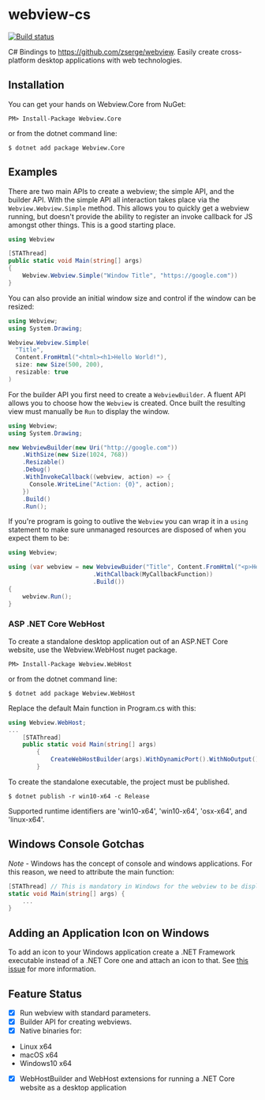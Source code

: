 # webview-cs

[![Build status](https://ci.appveyor.com/api/projects/status/4f4843txvwxaays3/branch/master?svg=true)](https://ci.appveyor.com/project/iwillspeak/webview-cs/branch/master)

C# Bindings to https://github.com/zserge/webview. Easily create cross-platform desktop applications with web technologies.

## Installation

You can get your hands on Webview.Core from NuGet:

    PM> Install-Package Webview.Core

or from the dotnet command line:

    $ dotnet add package Webview.Core

## Examples

There are two main APIs to create a webview; the simple API, and the builder API. With the simple API all interaction takes place via the `Webview.Webview.Simple` method. This allows you to quickly get a webview running, but doesn't provide the ability to register an invoke callback for JS amongst other things. This is a good starting place.

```cs
using Webview

[STAThread]
public static void Main(string[] args)
{
    Webview.Webview.Simple("Window Title", "https://google.com"))    
}

```

You can also provide an initial window size and control if the window can be resized:

```cs
using Webview;
using System.Drawing;

Webview.Webview.Simple(
  "Title",
  Content.FromHtml("<html><h1>Hello World!"),
  size: new Size(500, 200),
  resizable: true
)
```

For the builder API you first need to create a `WebviewBuilder`. A fluent API allows you to choose how the `Webview` is created. Once built the resulting view must manually be `Run` to display the window.

```cs
using Webview;
using System.Drawing;

new WebviewBuilder(new Uri("http://google.com"))
    .WithSize(new Size(1024, 768))
    .Resizable()
    .Debug()
    .WithInvokeCallback((webview, action) => {
      Console.WriteLine("Action: {0}", action);
    })
    .Build()
    .Run();
```

If you're program is going to outlive the `Webview` you can wrap it in a `using` statement to make sure unmanaged resources are disposed of when you expect them to be:

```cs
using Webview;

using (var webview = new WebviewBuider("Title", Content.FromHtml("<p>Hello World")
                        .WithCallback(MyCallbackFunction))
                        .Build())
{
    webview.Run();
}
```

### ASP .NET Core WebHost

To create a standalone desktop application out of an ASP.NET Core website, use the Webview.WebHost nuget package.

    PM> Install-Package Webview.WebHost

or from the dotnet command line:

    $ dotnet add package Webview.WebHost


Replace the default Main function in Program.cs with this:

```cs
using Webview.WebHost;
...
    [STAThread]
    public static void Main(string[] args)
        {
            CreateWebHostBuilder(args).WithDynamicPort().WithNoOutput().Build().RunWebview();
        }

```

To create the standalone executable, the project must be published.  

    $ dotnet publish -r win10-x64 -c Release

Supported runtime identifiers are 'win10-x64', 'win10-x64', 'osx-x64', and 'linux-x64'.

## Windows Console Gotchas

*Note* - Windows has the concept of console and windows applications. For this reason, we need to attribute the main function:

```cs
[STAThread] // This is mandatory in Windows for the webview to be displayed.
static void Main(string[] args) {
    ...
}
```

## Adding an Application Icon on Windows

To add an icon to your Windows application create a .NET Framework executable instead of a .NET Core one and attach an icon to that. See [this issue](https://github.com/webview-cs/webview-cs/issues/17) for more information.

## Feature Status

 * [x] Run webview with standard parameters.
 * [x] Builder API for creating webviews.
 * [x] Native binaries for:
  * Linux x64
  * macOS x64
  * Windows10 x64
 * [x] WebHostBuilder and WebHost extensions for running a .NET Core website as a desktop application
